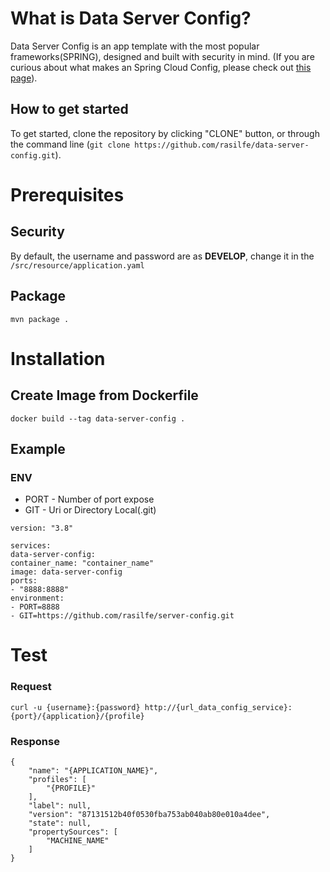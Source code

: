 # What is Data Server Config?
Data Server Config is an app template with the most popular frameworks(SPRING), designed and built with security in mind. (If you are curious about what makes an Spring Cloud Config, please check out [this page](https://github.com/spring-cloud/spring-cloud-config/blob/main/README.adoc)).

## How to get started
To get started, clone the repository by clicking "CLONE" button, or through the command line (`git clone https://github.com/rasilfe/data-server-config.git`).

# Prerequisites
## Security
By default, the username and password are as **DEVELOP**, change it in the `/src/resource/application.yaml` 

## Package
```
mvn package .
```

# Installation
## Create Image from Dockerfile
```
docker build --tag data-server-config . 
```

## Example
### ENV
- PORT - Number of port expose
- GIT - Uri or Directory Local(.git)  
```
version: "3.8"

services:
data-server-config:
container_name: "container_name"
image: data-server-config
ports:
- "8888:8888"
environment:
- PORT=8888
- GIT=https://github.com/rasilfe/server-config.git
```

# Test
### Request
```
curl -u {username}:{password} http://{url_data_config_service}:{port}/{application}/{profile}
```

### Response
```
{
    "name": "{APPLICATION_NAME}",
    "profiles": [
        "{PROFILE}"
    ],
    "label": null,
    "version": "87131512b40f0530fba753ab040ab80e010a4dee",
    "state": null,
    "propertySources": [
        "MACHINE_NAME"
    ]
}
```